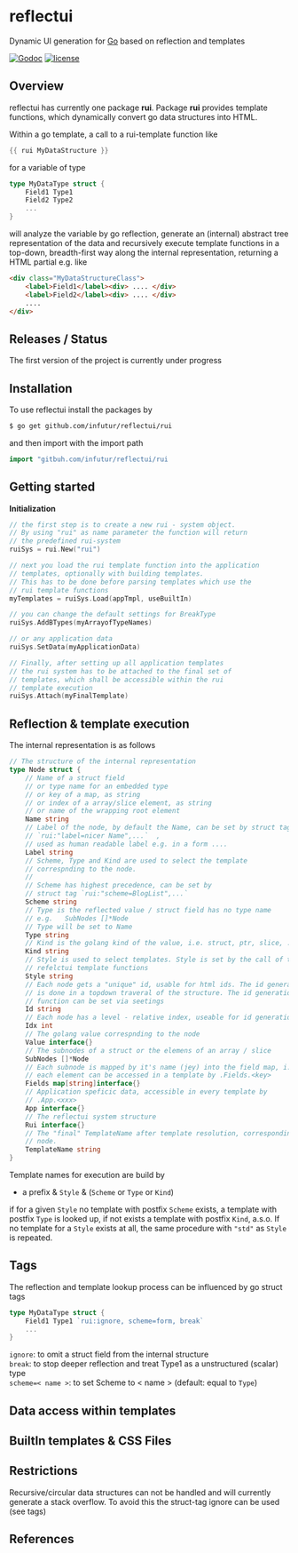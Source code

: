 # reflectui

Dynamic UI generation for [Go](http://www.golang.org/) based on reflection and templates 

[![Godoc](http://img.shields.io/badge/godoc-reference-blue.svg?style=flat)](http://godoc.org/github.com/infutur/reflectui/rui)
[![license](http://img.shields.io/badge/license-MIT-red.svg?style=flat)](https://raw.githubusercontent.com/infutur/reflectui/master/LICENSE)

## Overview
reflectui has currently one package **rui**. Package **rui** provides template functions, which dynamically convert go data structures into HTML. 

Within a go template, a call to a rui-template function like 

```go
{{ rui MyDataStructure }}
```
 
 for a variable of type
 
```go
type MyDataType struct {
	Field1 Type1
	Field2 Type2
	...
}
```
 
 will analyze the variable by go reflection, generate an (internal) abstract tree representation of the data and recursively execute template functions in a top-down, breadth-first way along the internal representation, returning a HTML partial e.g. like 
 
```html
<div class="MyDataStructureClass">
	<label>Field1</label><div> .... </div>
	<label>Field2</label><div> .... </div>
	....
</div>
```

## Releases / Status

The first version of the project is currently under progress

## Installation
To use reflectui install the packages by

```sh
$ go get github.com/infutur/reflectui/rui
```

and then import with the import path

```go
import "gitbuh.com/infutur/reflectui/rui
```

## Getting started

**Initialization**

```go
// the first step is to create a new rui - system object.
// By using "rui" as name parameter the function will return
// the predefined rui-system
ruiSys = rui.New("rui")

// next you load the rui template function into the application
// templates, optionally with building templates.  
// This has to be done before parsing templates which use the
// rui template functions
myTemplates = ruiSys.Load(appTmpl, useBuiltIn)

// you can change the default settings for BreakType
ruiSys.AddBTypes(myArrayofTypeNames)

// or any application data
ruiSys.SetData(myApplicationData)

// Finally, after setting up all application templates
// the rui system has to be attached to the final set of
// templates, which shall be accessible within the rui
// template execution
ruiSys.Attach(myFinalTemplate)
```

## Reflection & template execution

The internal representation is as follows

```go
// The structure of the internal representation
type Node struct {
	// Name of a struct field
	// or type name for an embedded type
	// or key of a map, as string
	// or index of a array/slice element, as string
	// or name of the wrapping root element
	Name string
	// Label of the node, by default the Name, can be set by struct tag
	// `rui:"label=nicer Name",...`  ,
	// used as human readable label e.g. in a form ....
	Label string
	// Scheme, Type and Kind are used to select the template
	// correspnding to the node.
	//
	// Scheme has highest precedence, can be set by
	// struct tag `rui:"scheme=BlogList",...`
	Scheme string
	// Type is the reflected value / struct field has no type name
	// e.g.   SubNodes []*Node
	// Type will be set to Name
	Type string
	// Kind is the golang kind of the value, i.e. struct, ptr, slice, ...., uint8
	Kind string
	// Style is used to select templates. Style is set by the call of the
	// refelctui template functions
	Style string
	// Each node gets a "unique" id, usable for html ids. The id generation
	// is done in a topdown traveral of the structure. The id generation
	// function can be set via seetings
	Id string
	// Each node has a level - relative index, useable for id generation
	Idx int
	// The golang value correspnding to the node
	Value interface{}
	// The subnodes of a struct or the elemens of an array / slice
	SubNodes []*Node
	// Each subnode is mapped by it's name (jey) into the field map, i.e.
	// each element can be accessed in a template by .Fields.<key>
	Fields map[string]interface{}
	// Application speficic data, accessible in every template by
	// .App.<xxx>
	App interface{}
	// The reflectui system structure
	Rui interface{}
	// The "final" TemplateName after template resolution, corresponding to the
	// node.
	TemplateName string
}
```

Template names for execution are build by

- a prefix & `Style` & (`Scheme` or `Type` or `Kind`)

if for a given `Style` no template with postfix `Scheme` exists, a template with postfix `Type` is looked up, if not exists a template with postfix `Kind`, a.s.o. If no template for a `Style` exists at all, the same procedure with `"std"` as `Style` is repeated.   

## Tags

The reflection and template lookup process can be influenced by go struct tags

```go
type MyDataType struct {
	Field1 Type1 `rui:ignore, scheme=form, break`
	...
}
```

`ignore`: to omit a struct field from the internal structure  
`break`: to stop deeper reflection and treat Type1 as a unstructured (scalar) type  
`scheme=< name >`: to set Scheme to < name >  (default: equal to `Type`) 

## Data access within templates



## BuiltIn templates & CSS Files

## Restrictions
Recursive/circular data structures can not be handled and will currently generate a stack overflow. To avoid this the struct-tag ignore can be used (see tags)

## References